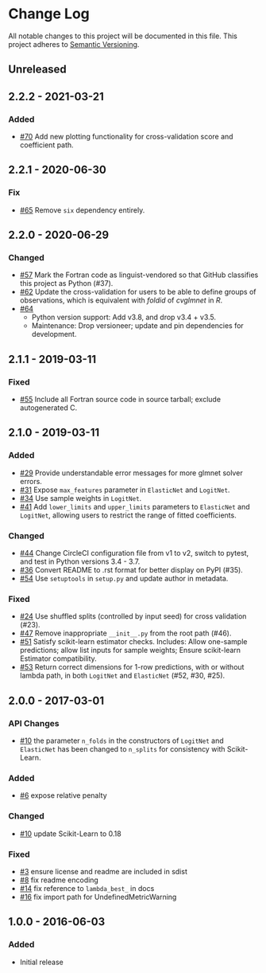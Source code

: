 # Change Log
All notable changes to this project will be documented in this file.
This project adheres to [Semantic Versioning](http://semver.org/).

## Unreleased
## 2.2.2 - 2021-03-21
### Added
* [#70](https://github.com/civisanalytics/python-glmnet/pull/70)
  Add new plotting functionality for cross-validation score and coefficient path.

## 2.2.1 - 2020-06-30
### Fix
* [#65](https://github.com/civisanalytics/python-glmnet/pull/65)
  Remove `six` dependency entirely.

## 2.2.0 - 2020-06-29
### Changed
* [#57](https://github.com/civisanalytics/python-glmnet/pull/57)
  Mark the Fortran code as linguist-vendored so that GitHub classifies
  this project as Python (#37).
* [#62](https://github.com/civisanalytics/python-glmnet/pull/62)
  Update the cross-validation for users to be able to define groups of
  observations, which is equivalent with *foldid* of *cvglmnet* in *R*.
* [#64](https://github.com/civisanalytics/python-glmnet/pull/64)
   - Python version support: Add v3.8, and drop v3.4 + v3.5.
   - Maintenance: Drop versioneer; update and pin dependencies for development.

## 2.1.1 - 2019-03-11
### Fixed
* [#55](https://github.com/civisanalytics/python-glmnet/pull/55)
  Include all Fortran source code in source tarball; exclude autogenerated C.

## 2.1.0 - 2019-03-11

### Added
* [#29](https://github.com/civisanalytics/python-glmnet/pull/29)
  Provide understandable error messages for more glmnet solver errors.
* [#31](https://github.com/civisanalytics/python-glmnet/pull/31)
  Expose `max_features` parameter in `ElasticNet` and `LogitNet`.
* [#34](https://github.com/civisanalytics/python-glmnet/pull/34)
  Use sample weights in `LogitNet`.
* [#41](https://github.com/civisanalytics/python-glmnet/pull/41)
  Add `lower_limits` and `upper_limits` parameters to `ElasticNet`
  and `LogitNet`, allowing users to restrict the range of fitted coefficients.

### Changed
* [#44](https://github.com/civisanalytics/python-glmnet/pull/44)
  Change CircleCI configuration file from v1 to v2, switch to pytest,
  and test in Python versions 3.4 - 3.7.
* [#36](https://github.com/civisanalytics/python-glmnet/pull/36)
  Convert README to .rst format for better display on PyPI (#35).
* [#54](https://github.com/civisanalytics/python-glmnet/pull/54)
  Use `setuptools` in `setup.py` and update author in metadata.

### Fixed
* [#24](https://github.com/civisanalytics/python-glmnet/pull/24)
  Use shuffled splits (controlled by input seed) for cross validation (#23).
* [#47](https://github.com/civisanalytics/python-glmnet/pull/47)
  Remove inappropriate `__init__.py` from the root path (#46).
* [#51](https://github.com/civisanalytics/python-glmnet/pull/51)
  Satisfy scikit-learn estimator checks. Includes:
  Allow one-sample predictions; allow list inputs for sample weights;
  Ensure scikit-learn Estimator compatibility.
* [#53](https://github.com/civisanalytics/python-glmnet/pull/53)
  Return correct dimensions for 1-row predictions, with or without lambda
  path, in both `LogitNet` and `ElasticNet` (#52, #30, #25).

## 2.0.0 - 2017-03-01

### API Changes
* [#10](https://github.com/civisanalytics/python-glmnet/pull/10) the parameter `n_folds` in the constructors of `LogitNet` and `ElasticNet` has been changed to `n_splits` for consistency with Scikit-Learn.

### Added
* [#6](https://github.com/civisanalytics/python-glmnet/pull/6) expose relative penalty

### Changed
* [#10](https://github.com/civisanalytics/python-glmnet/pull/10) update Scikit-Learn to 0.18

### Fixed
* [#3](https://github.com/civisanalytics/python-glmnet/pull/3) ensure license and readme are included in sdist
* [#8](https://github.com/civisanalytics/python-glmnet/pull/8) fix readme encoding
* [#14](https://github.com/civisanalytics/python-glmnet/pull/14) fix reference to `lambda_best_` in docs
* [#16](https://github.com/civisanalytics/python-glmnet/pull/16) fix import path for UndefinedMetricWarning

## 1.0.0 - 2016-06-03
### Added
- Initial release
